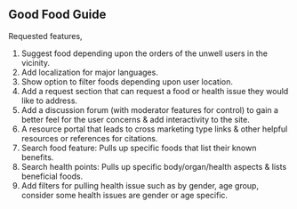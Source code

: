 Good Food Guide
----
Requested features,
<br>
1. Suggest food depending upon the orders of the unwell users in the vicinity.
2. Add localization for major languages.
3. Show option to filter foods depending upon user location.
4. Add a request section that can request a food or health issue they would like to address.
5. Add a discussion forum (with moderator features for control) to gain a better feel for the user concerns & add interactivity to the site.
6. A resource portal that leads to cross marketing type links & other helpful resources or references for citations.
7. Search food feature: Pulls up specific foods that list their known benefits.
8. Search health points: Pulls up specific body/organ/health aspects & lists beneficial foods.
9. Add filters for pulling health issue such as by gender, age group, consider some health issues are gender or age specific.

